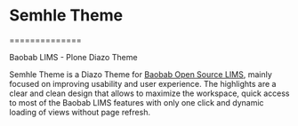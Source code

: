 # Semhle Theme
==============

Baobab LIMS - Plone Diazo Theme
 
Semhle Theme is a Diazo Theme for [Baobab Open Source LIMS](https://github.com/BaobabLims/baobab.lims), mainly focused on improving usability and user experience. The highlights are a clear and clean design that allows to maximize the workspace, quick access to most of the Baobab LIMS features with only one click and dynamic loading of views without page refresh.
